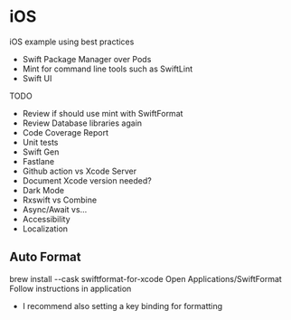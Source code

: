 # iOS

iOS example using best practices

* Swift Package Manager over Pods
* Mint for command line tools such as SwiftLint
* Swift UI

TODO
* Review if should use mint with SwiftFormat
* Review Database libraries again
* Code Coverage Report
* Unit tests
* Swift Gen
* Fastlane
* Github action vs Xcode Server
* Document Xcode version needed?
* Dark Mode
* Rxswift vs Combine
* Async/Await vs...
* Accessibility
* Localization

## Auto Format
brew install --cask swiftformat-for-xcode
Open Applications/SwiftFormat
Follow instructions in application
* I recommend also setting a key binding for formatting